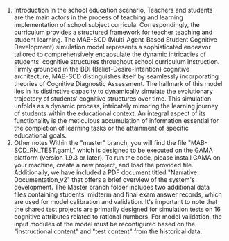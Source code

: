 1. Introduction
In the school education scenario, Teachers and students are the main actors in the process of teaching and learning implementation of school subject curricula. Correspondingly, the curriculum provides a structured framework for teacher teaching and student learning. The MAB-SCD (Multi-Agent-Based Student Cognitive Development) simulation model represents a sophisticated endeavor tailored to comprehensively encapsulate the dynamic intricacies of students' cognitive structures throughout school curriculum instruction. Firmly grounded in the BDI (Belief-Desire-Intention) cognitive architecture, MAB-SCD distinguishes itself by seamlessly incorporating theories of Cognitive Diagnostic Assessment.
The hallmark of this model lies in its distinctive capacity to dynamically simulate the evolutionary trajectory of students' cognitive structures over time. This simulation unfolds as a dynamic process, intricately mirroring the learning journey of students within the educational context. An integral aspect of its functionality is the meticulous accumulation of information essential for the completion of learning tasks or the attainment of specific educational goals.
2. Other notes
Within the "master" branch, you will find the file "MAB-SCD_RN_TEST.gaml," which is designed to be executed on the GAMA platform (version 1.9.3 or later). To run the code, please install GAMA on your machine, create a new project, and load the provided file. Additionally, we have included a PDF document titled "Narrative Documentation_v2" that offers a brief overview of the system's development.
   The Master branch folder includes two additional data files containing students' midterm and final exam answer records, which are used for model calibration and validation. It's important to note that the shared test projects are primarily designed for simulation tests on 16 cognitive attributes related to rational numbers. For model validation, the input modules of the model must be reconfigured based on the "instructional content" and "test content" from the historical data.
